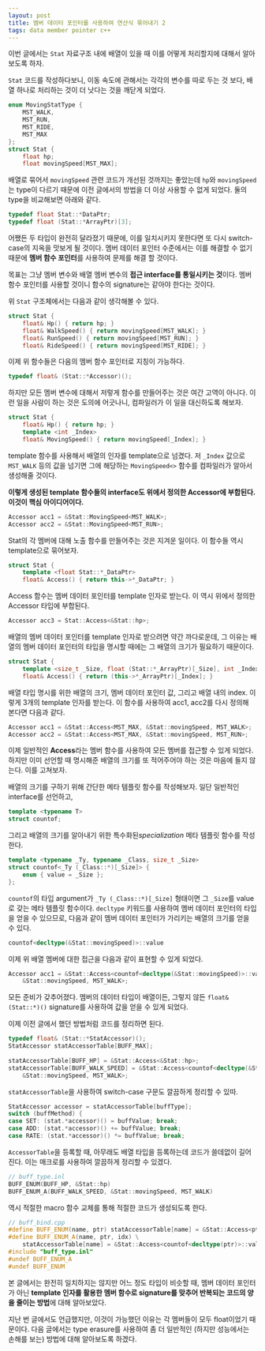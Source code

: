 ```yaml
---
layout: post
title: 멤버 데이터 포인터를 사용하여 연산식 묶어내기 2
tags: data member pointer c++
---
```


이번 글에서는 `Stat` 자료구조 내에 배열이 있을 때 이를 어떻게 처리할지에 대해서 알아보도록 하자.

`Stat` 코드를 작성하다보니, 이동 속도에 관해서는 각각의 변수를 따로 두는 것 보다, 배열 하나로 처리하는 것이 더 낫다는 것을 깨닫게 되었다.

```cpp
enum MovingStatType {
    MST_WALK,
    MST_RUN,
    MST_RIDE,
    MST_MAX
};
struct Stat {
    float hp;
    float movingSpeed[MST_MAX];
```

배열로 묶어서 `movingSpeed` 관련 코드가 개선된 것까지는 좋았는데 `hp`와 `movingSpeed`는 type이 다르기 때문에 이전 글에서의 방법을 더 이상 사용할 수 없게 되었다. 둘의 type을 비교해보면 아래와 같다.

```cpp
typedef float Stat::*DataPtr;
typedef float (Stat::*ArrayPtr)[3];
```

어쨌든 두 타입이 완전히 달라졌기 때문에, 이를 일치시키지 못한다면 또 다시 switch-case의 지옥을 맛보게 될 것이다. 멤버 데이터 포인터 수준에서는 이를 해결할 수 없기 때문에 **멤버 함수 포인터**를 사용하여 문제를 해결 할 것이다.

목표는 그냥 멤버 변수와 배열 멤버 변수의 **접근 interface를 통일시키는 것**이다. 멤버 함수 포인터를 사용할 것이니 함수의 signature는 같아야 한다는 것이다.

위 `Stat` 구조체에서는 다음과 같이 생각해볼 수 있다.

```cpp
struct Stat {
    float& Hp() { return hp; }
    float& WalkSpeed() { return movingSpeed[MST_WALK]; }
    float& RunSpeed() { return movingSpeed[MST_RUN]; }
    float& RideSpeed() { return movingSpeed[MST_RIDE]; }
```

이제 위 함수들은 다음의 멤버 함수 포인터로 지칭이 가능하다.

```cpp
typedef float& (Stat::*Accessor)();
```

하지만 모든 멤버 변수에 대해서 저렇게 함수를 만들어주는 것은 여간 고역이 아니다. 이런 일을 사람이 하는 것은 도의에 어긋나니, 컴파일러가 이 일을 대신하도록 해보자.

```cpp
struct Stat {
    float& Hp() { return hp; }
    template <int _Index>
    float& MovingSpeed() { return movingSpeed[_Index]; }
```

template 함수를 사용해서 배열의 인자를 template으로 넘겼다. 저 `_Index` 값으로 `MST_WALK` 등의 값을 넘기면 그에 해당하는 `MovingSpeed<>` 함수를 컴파일러가 알아서 생성해줄 것이다.

**이렇게 생성된 template 함수들의 interface도 위에서 정의한 Accessor에 부합된다. 이것이 핵심 아이디어이다.**

```cpp
Accessor acc1 = &Stat::MovingSpeed<MST_WALK>;
Accessor acc2 = &Stat::MovingSpeed<MST_RUN>;
```

Stat의 각 멤버에 대해 노출 함수를 만들어주는 것은 지겨운 일이다. 이 함수들 역시 template으로 묶어보자.

```cpp
struct Stat {
    template <float Stat::*_DataPtr>
    float& Access() { return this->*_DataPtr; }
```

Access 함수는 멤버 데이터 포인터를 template 인자로 받는다. 이 역시 위에서 정의한 Accessor 타입에 부합된다.

```cpp
Accessor acc3 = Stat::Access<&Stat::hp>;
```

배열의 멤버 데이터 포인터를 template 인자로 받으려면 약간 까다로운데, 그 이유는 배열의 멤버 데이터 포인터의 타입을 명시할 때에는 그 배열의 크기가 필요하기 때문이다.

```cpp
struct Stat {
    template <size_t _Size, float (Stat::*_ArrayPtr)[_Size], int _Index>
    float& Access() { return (this->*_ArrayPtr)[_Index]; }
```

배열 타입 명시를 위한 배열의 크기, 멤버 데이터 포인터 값, 그리고 배열 내의 index. 이렇게 3개의 template 인자를 받는다. 이 함수를 사용하여 acc1, acc2를 다시 정의해 본다면 다음과 같다.

```cpp
Accessor acc1 = &Stat::Access<MST_MAX, &Stat::movingSpeed, MST_WALK>;
Accessor acc2 = &Stat::Access<MST_MAX, &Stat::movingSpeed, MST_RUN>;
```

이제 일반적인 **Access**라는 멤버 함수를 사용하여 모든 멤버를 접근할 수 있게 되었다. 하지만 이미 선언할 때 명시해준 배열의 크기를 또 적어주어야 하는 것은 마음에 들지 않는다. 이를 고쳐보자.


배열의 크기를 구하기 위해 간단한 메타 템플릿 함수를 작성해보자. 일단 일반적인 interface를 선언하고,

```cpp
template <typename T>
struct countof;
```

그리고 배열의 크기를 알아내기 위한 특수화된*specialization* 메타 템플릿 함수를 작성한다.

```cpp
template <typename _Ty, typename _Class, size_t _Size>
struct countof<_Ty (_Class::*)[_Size]> {
    enum { value = _Size };
};
```

`countof`의 타입 argument가 `_Ty (_Class::*)[_Size]` 형태이면 그 `_Size`를 value로 갖는 메타 템플릿 함수이다. `decltype` 키워드를 사용하여 멤버 데이터 포인터의 타입을 얻을 수 있으므로, 다음과 같이 멤버 데이터 포인터가 가리키는 배열의 크기를 얻을 수 있다.

```cpp
countof<decltype(&Stat::movingSpeed)>::value
```

이제 위 배열 멤버에 대한 접근을 다음과 같이 표현할 수 있게 되었다.

```cpp
Accessor acc1 = &Stat::Access<countof<decltype(&Stat::movingSpeed)>::value,
    &Stat::movingSpeed, MST_WALK>;
```

모든 준비가 갖추어졌다. 멤버의 데이터 타입이 배열이든, 그렇지 않든 `float& (Stat::*)()` signature를 사용하여 값을 얻을 수 있게 되었다.

이제 이전 글에서 했던 방법처럼 코드를 정리하면 된다.

```cpp
typedef float& (Stat::*StatAccessor)();
StatAccessor statAccessorTable[BUFF_MAX];
 
statAccessorTable[BUFF_HP] = &Stat::Access<&Stat::hp>;
statAccessorTable[BUFF_WALK_SPEED] = &Stat::Access<countof<decltype(&Stat::movingSpeed)>::value,
    &Stat::movingSpeed, MST_WALK>;
```

`statAccessorTable`을 사용하여 switch-case 구문도 깔끔하게 정리할 수 있따.

```cpp
StatAccessor accessor = statAccessorTable[buffType];
switch (buffMethod) {
case SET: (stat.*accessor)() = buffValue; break;
case ADD: (stat.*accessor)() += buffValue; break;
case RATE: (stat.*accessor)() *= buffValue; break;
```

`AccessorTable`을 등록할 때, 아무래도 배열 타입을 등록하는데 코드가 쓸데없이 길어진다. 이는 매크로를 사용하여 깔끔하게 정리할 수 있겠다.

```cpp
// buff_type.inl
BUFF_ENUM(BUFF_HP, &Stat::hp)
BUFF_ENUM_A(BUFF_WALK_SPEED, &Stat::movingSpeed, MST_WALK)
```

역시 적절한 macro 함수 교체를 통해 적절한 코드가 생성되도록 한다.

```cpp
// buff_bind.cpp
#define BUFF_ENUM(name, ptr) statAccessorTable[name] = &Stat::Access<ptr>;
#define BUFF_ENUM_A(name, ptr, idx) \
    statAccessorTable[name] = &Stat::Access<countof<decltype(ptr)>::value, ptr, idx>;
#include "buff_type.inl"
#undef BUFF_ENUM_A
#undef BUFF_ENUM
```


본 글에서는 완전히 일치하지는 않지만 어느 정도 타입이 비슷할 때, 멤버 데이터 포인터가 아닌 **template 인자를 활용한 멤버 함수로 signature를 맞추어 반복되는 코드의 양을 줄이는 방법**에 대해 알아보았다.

지난 번 글에서도 언급했지만, 이것이 가능했던 이유는 각 멤버들이 모두 float이었기 때문이다. 다음 글에서는 type erasure를 사용하여 좀 더 일반적인 (하지만 성능에서는 손해를 보는) 방법에 대해 알아보도록 하겠다.
